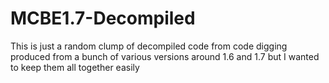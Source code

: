 # MCBE1.7-Decompiled
This is just a random clump of decompiled code from code digging produced from a bunch of various versions around 1.6 and 1.7 but I wanted to keep them all together easily 
